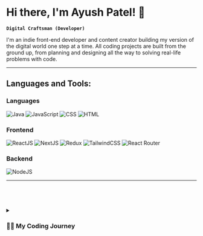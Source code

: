 # Hi there, I'm Ayush Patel! 👋

**`Digital Craftsman (Developer)`**

I'm an indie front-end developer and content creator building my version of the digital world one step at a time. All coding projects are built from the ground up, from planning and designing all the way to solving real-life problems with code.

---

## **Languages and Tools:**

### **Languages**

<p align="left">
 <img src="https://img.shields.io/badge/Java-990000?style=for-the-badge" alt="Java" />
<img src="https://img.shields.io/badge/JavaScript-F7DF1E?style=for-the-badge&logo=javascript&logoColor=black" alt="JavaScript" />
<img src="https://img.shields.io/badge/CSS-1572B6?&style=for-the-badge&logo=css3&logoColor=white"
alt="CSS"/>
<img src="https://img.shields.io/badge/HTML-E34F26?style=for-the-badge&logo=html5&logoColor=white"
alt="HTML"
/>

### **Frontend**

<p align="left">

<img src="https://img.shields.io/badge/React-20232A?style=for-the-badge&logo=react&logoColor=61DAFB" alt="ReactJS"/>
<img src="https://img.shields.io/badge/next%20js%20-%23000000.svg?&style=for-the-badge&logo=next.js&logoColor=white" alt="NextJS"/>
<img src="https://img.shields.io/badge/Zustand-593D88?style=for-the-badge&logo=redux&logoColor=white" alt="Redux"/>
<img src="https://img.shields.io/badge/Tailwind_CSS-38B2AC?style=for-the-badge&logo=tailwind-css&logoColor=white" alt="TailwindCSS"/>
<img src="https://img.shields.io/badge/React_Router-CA4245?style=for-the-badge&logo=react-router&logoColor=white" alt="React Router"/>

</p>

### **Backend**

<p align="left">
<img src="https://img.shields.io/badge/Node.js-43853D?style=for-the-badge&logo=node.js&logoColor=white" alt="NodeJS"/>
</p>

---

<br />

#

<details>
 <summary><h3>👨‍💻 My Coding Journey</h3></summary>
   I started my coding journey as a naive computer science student with a passion to learn everything I could about this programming world - code, unix, linux, theory.I started with Java as I heard it’s a mix of both low level and easy to learn. I wanted to learn Android development, so it seemed like a good fit for all of this. I learned Java basics, started DSA, and learned some basic and intermediate algorithms and data structures. I practiced them on LeetCode and completed around 370 questions.

I then started development in parallel on the web as it seemed good and found a peer group to learn together. I used some free resources to learn basic HTML, CSS, and JS. Then I heard about React and started learning it, followed by Tailwind CSS, and now I’m learning Next.js, which is a metaframework of React.js.

I’m now trying to look for real-world projects to work on to brush up my development skills. It’s been an amazing journey so far, and I’m excited to see where it takes me next! 😊
   
   

<!--
**codesbyayush/codesbyayush** is a ✨ _special_ ✨ repository because its `README.md` (this file) appears on your GitHub profile.

Here are some ideas to get you started:

- 🔭 I’m currently working on ...
- 🌱 I’m currently learning ...
- 👯 I’m looking to collaborate on ...
- 🤔 I’m looking for help with ...
- 💬 Ask me about ...
- 📫 How to reach me: ...
- 😄 Pronouns: ...
- ⚡ Fun fact: ...
-->
